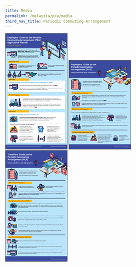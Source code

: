 ```yaml
---
title: Media
permalink: /malaysia/pca/media
third_nav_title: Periodic Commuting Arrangement
---
```


<p><a href="/pdf/pca-application-process.pdf" target="_blank"><img src="/images/pca-application-process.png" alt="Employers’ Guide to the Periodic Commuting Arrangement (PCA) Application Process" width="199" height="370" /></a> <a href="/pdf/employers-guide.pdf" target="_blank"><img src="/images/employers-guide.png" alt="Employers’ Guide to the Periodic Commuting Arrangement (PCA)" width="199" height="284" /></a> <a href="/pdf/travellers-guide.pdf" target="_blank"><img src="/images/travellers-guide.png" alt="Travellers’ Guide to the Periodic Commuting Arrangement (PCA)" width="199" height="355" /></a></p>
